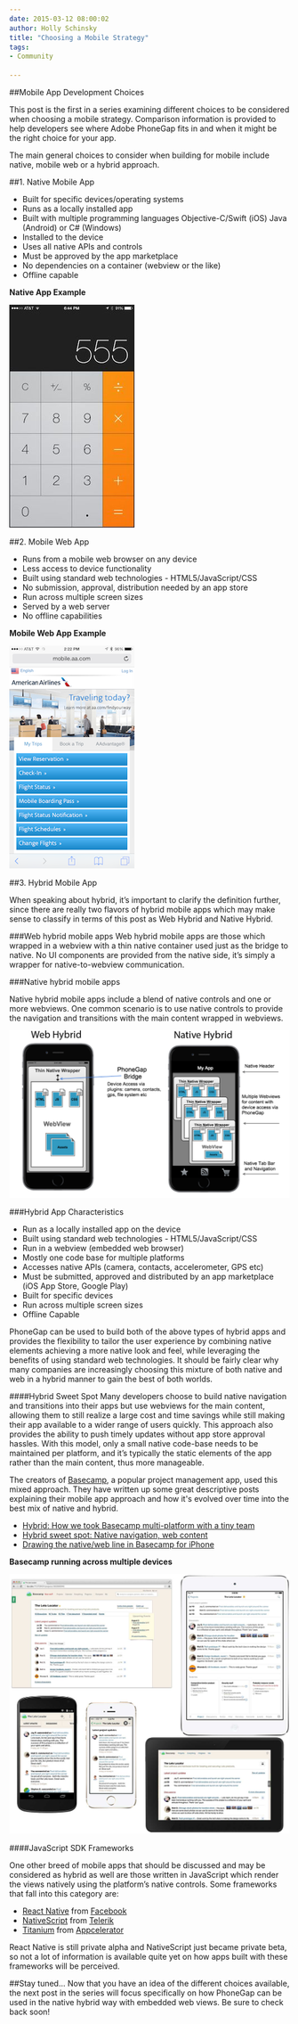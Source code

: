 ```yaml
---
date: 2015-03-12 08:00:02
author: Holly Schinsky
title: "Choosing a Mobile Strategy"
tags:
- Community

---
```


##Mobile App Development Choices

This post is the first in a series examining different choices to be considered when choosing a mobile strategy.  Comparison information is provided to help developers see where Adobe PhoneGap fits in and when it might be the right choice for your app.

The main general choices to consider when building for mobile include native, mobile web or a hybrid approach. 

##1. Native Mobile App

- Built for specific devices/operating systems
- Runs as a locally installed app
- Built with multiple programming languages Objective-C/Swift (iOS) Java (Android) or C# (Windows)
- Installed to the device
- Uses all native APIs and controls
- Must be approved by the app marketplace
- No dependencies on a container (webview or the like)
- Offline capable

**Native App Example**

![image](/uploads/blog/2015-03/native.jpg)


##2. Mobile Web App

- Runs from a mobile web browser on any device
- Less access to device functionality
- Built using standard web technologies - HTML5/JavaScript/CSS
- No submission, approval, distribution needed by an app store
- Run across multiple screen sizes
- Served by a web server
- No offline capabilities

**Mobile Web App Example**

![image](/uploads/blog/2015-03/mobile-web2.png)


##3. Hybrid Mobile App

When speaking about hybrid, it’s important to clarify the definition further, since there are really two flavors of hybrid mobile apps which may make sense to classify in terms of this post as Web Hybrid and Native Hybrid. 

###Web hybrid mobile apps 
Web hybrid mobile apps are those which wrapped in a webview with a thin native container used just as the bridge to native. No UI components are provided from the native side, it’s simply a wrapper for native-to-webview communication. 

###Native hybrid mobile apps 

Native hybrid mobile apps include a blend of native controls and one or more webviews. One common scenario is to use native controls to provide the navigation and transitions with the main content wrapped in webviews. 

   
![image](/uploads/blog/2015-03/phonegap-diagram2.png)

###Hybrid App Characteristics

- Run as a locally installed app on the device
- Built using standard web technologies - HTML5/JavaScript/CSS
- Run in a webview (embedded web browser)
- Mostly one code base for multiple platforms
- Accesses native APIs (camera, contacts, accelerometer, GPS etc)
- Must be submitted, approved and distributed by an app marketplace (iOS App Store, Google Play)
- Built for specific devices
- Run across multiple screen sizes
- Offline Capable

PhoneGap can be used to build both of the above types of hybrid apps and provides the flexibility to tailor the user experience by combining native elements achieving a more native look and feel, while leveraging the benefits of using standard web technologies. It should be fairly clear why many companies are increasingly choosing this mixture of both native and web in a hybrid manner to gain the best of both worlds. 

####Hybrid Sweet Spot
Many developers choose to build native navigation and transitions into their apps but use webviews for the main content, allowing them to still realize a large cost and time savings while still making their app available to a wider range of users quickly. This approach also provides the ability to push timely updates without app store approval hassles. With this model, only a small native code-base needs to be maintained per platform, and it’s typically the static elements of the app rather than the main content, thus more manageable. 

The creators of [Basecamp](https://basecamp.com/), a popular project management app, used this mixed approach. They have written up some great descriptive posts explaining their mobile app approach and how it's evolved over time into the best mix of native and hybrid. 

- [Hybrid: How we took Basecamp multi-platform with a tiny team](https://signalvnoise.com/posts/3766-hybrid-how-we-took-basecamp-multi-platform-with-a-tiny-team)
- [Hybrid sweet spot: Native navigation, web content](https://signalvnoise.com/posts/3743-hybrid-sweet-spot-native-navigation-web-content)
- [Drawing the native/web line in Basecamp for iPhone](https://signalvnoise.com/posts/3438-drawing-the-nativeweb-line-in-basecamp-for-iphone)

**Basecamp running across multiple devices**

<img src="/uploads/blog/2015-03/1557-project-view-variants-new.jpg" width="600"/>

####JavaScript SDK Frameworks
 
One other breed of mobile apps that should be discussed and may be considered as hybrid as well are those written in JavaScript which render the views natively using the platform’s native controls. Some frameworks that fall into this category are: 

- [React Native](http://www.reactnative.com/) from [Facebook](http://facebook.com)
- [NativeScript](https://www.nativescript.org/) from [Telerik](http://www.telerik.com)
- [Titanium](http://www.appcelerator.com/titanium/) from [Appcelerator](www.appcelerator.com)

React Native is still private alpha and NativeScript just became private beta, so not a lot of information is available quite yet on how apps built with these frameworks will be perceived. 

##Stay tuned...
Now that you have an idea of the different choices available, the next post in the series will focus specifically on how PhoneGap can be used in the native hybrid way with embedded web views. Be sure to check back soon! 
